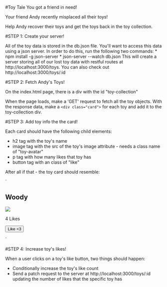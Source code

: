 #Toy Tale
You got a friend in need!

Your friend Andy recently misplaced all their toys!

Help Andy recover their toys and get the toys back in the toy collection.

#STEP 1: Create your server!

All of the toy data is stored in the db.json file. You'll want to access this data using a json server. In order to do this, run the following two commands:
    * npm install -g json-server
    * json-server --watch db.json
This will create a server storing all of our lost toy data with restful routes at http://localhost:3000/toys.
You can also check out http://localhost:3000/toys/:id


#STEP 2: Fetch Andy's Toys!

On the index.html page, there is a div with the id "toy-collection"

When the page loads, make a 'GET' request to fetch all the toy objects. With the response data, make a `<div class="card">` for each toy and add it to the toy-collection div.

#STEP 3: Add toy info the the card!

Each card should have the following child elements:
  * h2 tag with the toy's name
  * image tag with the src of the toy's image attribute - needs a class name of "toy-avatar"
  * p tag with how many likes that toy has
  * button tag with an class of "like"

After all if that - the toy card should resemble:

  `<div class="card" >
    <h2>Woody</h2>
    <img src=tot_image_url class="toy-avatar">
    <p>4 Likes <p>
    <button>Like <3</button>
  </div>`

#STEP 4: Increase toy's likes!

When a user clicks on a toy's like button, two things should happen:
  * Conditionally increase the toy's like count
  * Send a patch request to the server at http://localhost:3000/toys/:id updating the number of likes that the specific toy has
